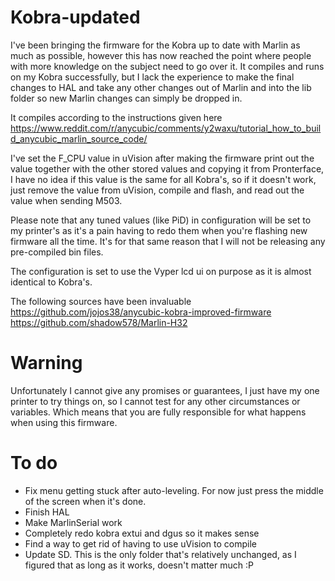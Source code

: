 # Kobra-updated

I've been bringing the firmware for the Kobra up to date with Marlin as much as possible, however this has now reached the point where people with more knowledge on the subject need to go over it.
It compiles and runs on my Kobra successfully, but I lack the experience to make the final changes to HAL and take any other changes out of Marlin and into the lib folder so new Marlin changes can simply be dropped in.

It compiles according to the instructions given here 
https://www.reddit.com/r/anycubic/comments/y2waxu/tutorial_how_to_build_anycubic_marlin_source_code/

I've set the F_CPU value in uVision after making the firmware print out the value together with the other stored values and copying it from Pronterface, I have no idea if this value is the same for all Kobra's, so if it doesn't work, just remove the value from uVision, compile and flash, and read out the value when sending M503.

Please note that any tuned values (like PiD) in configuration will be set to my printer's as it's a pain having to redo them when you're flashing new firmware all the time.
It's for that same reason that I will not be releasing any pre-compiled bin files.

The configuration is set to use the Vyper lcd ui on purpose as it is almost identical to Kobra's.

The following sources have been invaluable 
https://github.com/jojos38/anycubic-kobra-improved-firmware
https://github.com/shadow578/Marlin-H32

# Warning

Unfortunately I cannot give any promises or guarantees, I just have my one printer to try things on, so I cannot test for any other circumstances or variables. Which means that you are fully responsible for what happens when using this firmware.

# To do

- Fix menu getting stuck after auto-leveling. For now just press the middle of the screen when it's done.
- Finish HAL
- Make MarlinSerial work
- Completely redo kobra extui and dgus so it makes sense
- Find a way to get rid of having to use uVision to compile
- Update SD. This is the only folder that's relatively unchanged, as I figured that as long as it works, doesn't matter much :P